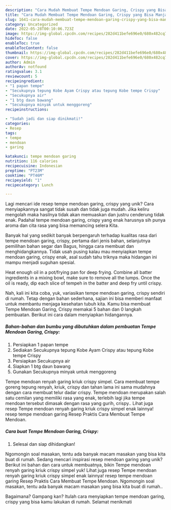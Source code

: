 ```yaml
---
description: "Cara Mudah Membuat Tempe Mendoan Garing, Crispy yang Bisa Manjain Lidah"
title: "Cara Mudah Membuat Tempe Mendoan Garing, Crispy yang Bisa Manjain Lidah"
slug: 1641-cara-mudah-membuat-tempe-mendoan-garing-crispy-yang-bisa-manjain-lidah
category: Uncategorized
date: 2022-05-28T00:10:06.723Z
image: https://img-global.cpcdn.com/recipes/282d411befe696e0/680x482cq70/tempe-mendoan-garing-crispy-foto-resep-utama.jpg
hideToc: false
enableToc: true
enableTocContent: false
thumbnail: https://img-global.cpcdn.com/recipes/282d411befe696e0/680x482cq70/tempe-mendoan-garing-crispy-foto-resep-utama.jpg
cover: https://img-global.cpcdn.com/recipes/282d411befe696e0/680x482cq70/tempe-mendoan-garing-crispy-foto-resep-utama.jpg
author: Admin
authorAv: notfound
ratingvalue: 3.1
reviewcount: 5
recipeingredient:
- "1 papan tempe"
- "Secukupnya tepung Kobe Ayam Crispy atau tepung Kobe tempe Crispy"
- "Secukupnya air"
- "1 btg daun bawang"
- "Secukupnya minyak untuk menggoreng"
recipeinstructions:

- "Sudah jadi dan siap dinikmati!"
categories:
- Resep
tags:
- tempe
- mendoan
- garing

katakunci: tempe mendoan garing 
nutrition: 116 calories
recipecuisine: Indonesian
preptime: "PT23M"
cooktime: "PT46M"
recipeyield: "1"
recipecategory: Lunch

---
```





Lagi mencari ide resep tempe mendoan garing, crispy yang unik? Cara menyiapkannya sangat tidak susah dan tidak juga mudah. Jika keliru mengolah maka hasilnya tidak akan memuaskan dan justru cenderung tidak enak. Padahal tempe mendoan garing, crispy yang enak harusnya sih punya aroma dan cita rasa yang bisa memancing selera Kita.





Banyak hal yang sedikit banyak berpengaruh terhadap kualitas rasa dari tempe mendoan garing, crispy, pertama dari jenis bahan, selanjutnya pemilihan bahan segar dan Bagus, hingga cara membuat dan menghidangkannya. Tidak usah pusing kalau mau menyiapkan tempe mendoan garing, crispy enak,      asal sudah tahu triknya maka hidangan ini mampu menjadi suguhan spesial.














Heat enough oil in a pot/frying pan for deep frying. Combine all batter ingredients in a mixing bowl, make sure to remove all the lumps. Once the oil is ready, dip each slice of tempeh in the batter and deep fry until crispy.






Nah, kali ini kita coba, yuk, variasikan tempe mendoan garing, crispy sendiri di rumah. Tetap dengan bahan sederhana, sajian ini bisa memberi manfaat untuk membantu menjaga kesehatan tubuh kita. Kamu bisa membuat Tempe Mendoan Garing, Crispy memakai 5 bahan dan 0 langkah pembuatan. Berikut ini cara dalam menyiapkan hidangannya.

<!--inarticleads1-->

##### Bahan-bahan dan bumbu yang dibutuhkan dalam pembuatan Tempe Mendoan Garing, Crispy:

1. Persiapkan 1 papan tempe
1. Sediakan Secukupnya tepung Kobe Ayam Crispy atau tepung Kobe tempe Crispy
1. Persiapkan Secukupnya air
1. Siapkan 1 btg daun bawang
1. Gunakan Secukupnya minyak untuk menggoreng


Tempe mendoan renyah garing kriuk crispy simpel. Cara membuat tempe goreng tepung renyah, kriuk, crispy dan tahan lama ini sama mudahnya dengan cara membuat telur dadar crispy. Tempe mendoan merupakan salah satu cemilan yang memiliki rasa yang enak, terlebih lagi jika tempe mendoan tersebut dimasak dengan rasa yang gurih, crispy.. Lihat juga resep Tempe mendoan renyah garing kriuk crispy simpel enak lainnya! resep tempe mendoan garing Resep Praktis Cara Membuat Tempe Mendoan. 

<!--inarticleads2-->

##### Cara buat Tempe Mendoan Garing, Crispy:


1. Selesai dan siap dihidangkan!

Ngomongin soal masakan, tentu ada banyak macam masakan yang bisa kita buat di rumah. Sedang mencari inspirasi resep mendoan garing yang unik? Berikut ini bahan dan cara untuk membuatnya, bikin Tempe mendoan renyah garing kriuk crispy simpel yuk! Lihat juga resep Tempe mendoan renyah garing kriuk crispy simpel enak lainnya! resep tempe mendoan garing Resep Praktis Cara Membuat Tempe Mendoan. Ngomongin soal masakan, tentu ada banyak macam masakan yang bisa kita buat di rumah.. 

Bagaimana? Gampang kan? Itulah cara menyiapkan tempe mendoan garing, crispy yang bisa kamu lakukan di rumah. Selamat menikmati
